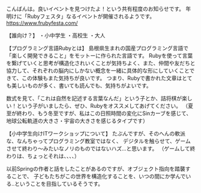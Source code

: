 こんばんは。良いイベントを見つけたよ！という共有程度のお知らせです。
年明けに「Rubyフェスタ」なるイベントが開催されるようです。
https://www.frubyfesta.com/

【誰向け？】
・小中学生
・高校生
・大人

【プログラミング言語Rubyとは】
島根県生まれの国産プログラミング言語で「楽しく開発できること」をモットーに作られた言語です。
Rubyを使って言葉を繋げていくと思考が構造化されいくことが気持ちよく、また、仲間や友だちと協力して、それぞれの脳内にしかない概念を一緒に具体的な形にしていくことできて、この体験もまた気持ちが良いです。
つまり、Rubyで書かれた文章はとても美しいものが多く、書いても読んでも、気持ちがよいです。

数式を見て、「これは自然を記述する言葉なんだ」という子とか、詰将棋が楽しい！という子がいましたら、ぜひ、Rubyをオススメしてあげてください。
（夏至が終わり、もう冬至ですが、私はこの日照時間の変化にSinカーブを感じて、地球公転軌道の大きさ・宇宙の大きさを感じるタイプです）

【小中学生向けITワークショップについて】
たぶんですが、そのへんの軟派な、なんちゃってプログラミング教室ではなく、
デジタルを触らせて、ゲームさせて終わり〜みたいなノリのものではないハズ...と思います。
（ゲームして終わりは、ちょっとそれは、、、、）

以前Springの作者と話をしたことがあるのですが、オブジェクト指向を踏襲することで、
子どもたちがこの世界を構造化することを、いつの間にか学んでいる..ということを目指しているそうです。


